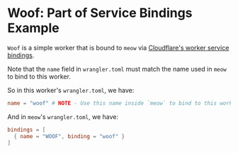 # Woof: Part of Service Bindings Example

`Woof` is a simple worker that is bound to `meow` via [Cloudflare's worker service bindings](https://developers.cloudflare.com/workers/runtime-apis/service-bindings/).

Note that the `name` field in `wrangler.toml` must match the name used in `meow` to bind to this worker.

So in this worker's `wrangler.toml`, we have:

```toml
name = "woof" # NOTE - Use this name inside `meow` to bind to this worker
```

And in `meow`'s `wrangler.toml`, we have:

```toml
bindings = [
  { name = "WOOF", binding = "woof" }
]
```
